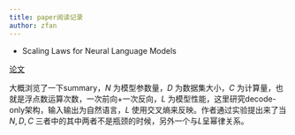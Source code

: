 ```yaml
---
title: paper阅读记录 
author: zfan
---
```



- Scaling Laws for Neural Language Models

[论文](https://arxiv.org/abs/2001.08361)

大概浏览了一下summary，$N$ 为模型参数量，$D$ 为数据集大小，$C$ 为计算量，也就是浮点数运算次数，一次前向+一次反向，$L$ 为模型性能，这里研究decode-only架构，输入输出为自然语言，$L$ 使用交叉熵来反映。作者通过实验提出来了当 $N, D, C$ 三者中的其中两者不是瓶颈的时候，另外一个与$L$呈幂律关系。